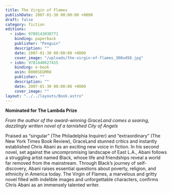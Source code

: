 ```yaml
---
title: The Virgin of Flames
publishDate: 2007-01-30 00:00:00 +0000
draft: false
category: fiction
editions:
  - isbn: 9780143038771
    binding: paperback
    publisher: "Penguin"
    description: ""
    date: 2007-01-30 00:00:00 +0000
    cover_image: "/uploads/the-virgin-of-flames_300x458.jpg"
  - isbn: 9781440627415
    binding: e-book
    asin: B000SEGMR8
    publisher: ""
    description: ""
    date: 2007-01-30 00:00:00 +0000
    cover_image: ""
layout: "../../layouts/Book.astro"
---
```


**Nominated for The Lambda Prize**

_From the author of the award-winning GraceLand comes a searing, dazzlingly written novel of a tarnished City of Angels_

Praised as “singular” (The Philadelphia Inquirer) and “extraordinary” (The New York Times Book Review), GraceLand stunned critics and instantly established Chris Abani as an exciting new voice in fiction. In his second novel, set against the uncompromising landscape of East L.A., Abani follows a struggling artist named Black, whose life and friendships reveal a world far removed from the mainstream. Through Black’s journey of self- discovery, Abani raises essential questions about poverty, religion, and ethnicity in America today. The Virgin of Flames, a marvelous and gritty novel filled with indelible images and unforgettable characters, confirms Chris Abani as an immensely talented writer.

